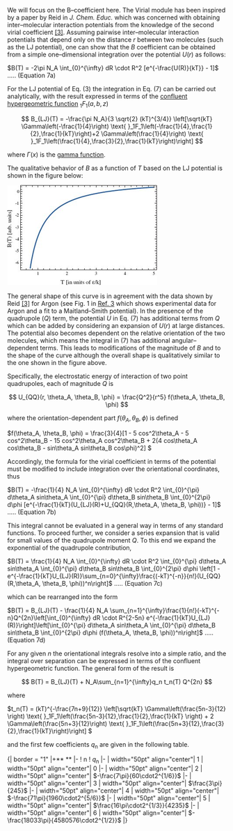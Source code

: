

We will focus on the B–coefficient here. The Virial module has been inspired by a paper by Reid in *J. Chem. Educ.* which was concerned with obtaining inter–molecular interaction potentials from the knowledge of
the second virial coefficient [[3]](VirialVLE/References#ref3). Assuming pairwise inter–molecular interaction potentials that depend only
on the distance *r* between two molecules (such as the LJ potential), one can show that the *B* coefficient can
be obtained from a simple one–dimensional integration over the potential *U*(*r*) as follows:

$B(T) = -2\pi N_A \int_{0}^{\infty} dR \cdot R^2 [e^{-\frac{U(R)}{kT}} - 1]$    ..... (Equation 7a)



For the LJ potential of Eq. (3) the integration in Eq. (7) can be carried out analytically, with the result expressed in terms of the [confluent hypergeometric function](http://mathworld.wolfram.com/ConfluentHypergeometricFunctionoftheFirstKind.html) $_1F_1(a, b, z)$

$$
B_{LJ}(T) = -\frac{\pi N_A}{3 \sqrt{2} (kT)^{3/4}}  \left[\sqrt{kT} \Gamma\left(-\frac{1}{4}\right) \text{ }_1F_1\left(-\frac{1}{4},\frac{1}{2},\frac{1}{kT}\right)+2 \Gamma\left(\frac{1}{4}\right) \text{ }_1F_1\left(\frac{1}{4},\frac{3}{2},\frac{1}{kT}\right)\right]
$$

where $\Gamma(x)$ is the [gamma function](http://mathworld.wolfram.com/GammaFunction.html). 

The qualitative behavior of *B* as a function of *T* based on the LJ potential is shown in the figure below:

![](./VLE_LJPotential.jpg)

The general shape of this curve is in agreement with the data shown by Reid [[3]](VirialVLE/References#ref3) for Argon (see Fig. 1 in
[Ref. 3](VirialVLE/References#ref3) which shows experimental data for Argon and a fit to a Maitland–Smith potential).
In the presence of the quadrupole (*Q*) term, the potential *U* in Eq. (7) has additional terms from *Q*
which can be added by considering an expansion of *U*(*r*) at large distances. The potential also becomes
dependent on the relative orientation of the two molecules, which means the integral in (7) has additional
angular–dependent terms. This leads to modifications of the magnitude of *B* and to the shape of the
curve although the overall shape is qualitatively similar to the one shown in the figure above.

Specifically, the electrostatic energy of interaction of two point quadrupoles, each of magnitude *Q* is

$$
U_{QQ}(r, \theta_A, \theta_B, \phi) = \frac{Q^2}{r^5} f(\theta_A, \theta_B, \phi)
$$

where the orientation-dependent part $f(\theta_A, \theta_B, \phi)$ is defined

$f(\theta_A, \theta_B, \phi) = \frac{3}{4}[1 - 5 cos^2\theta_A - 5 cos^2\theta_B - 15 cos^2\theta_A cos^2\theta_B + 2(4 cos\theta_A cos\theta_B - sin\theta_A sin\theta_B cos\phi)^2]
$

Accordingly, the formula for the virial coefficient in terms of the potential must be modified to include integration over the orientational coordinates, thus

$B(T) = -\frac{1}{4} N_A \int_{0}^{\infty} dR \cdot R^2 \int_{0}^{\pi} d\theta_A sin\theta_A \int_{0}^{\pi} d\theta_B sin\theta_B \int_{0}^{2\pi} d\phi [e^{-\frac{1}{kT}(U_{LJ}(R)+U_{QQ}(R,\theta_A, \theta_B, \phi))} - 1]$    ..... (Equation 7b)



This integral cannot be evaluated in a general way in terms of any standard functions.  To proceed further, we consider a series expansion that is valid for small values of the quadrupole moment *Q*.  To this end we expand the exponential of the quadrupole contribution,

$B(T) = \frac{1}{4} N_A \int_{0}^{\infty} dR \cdot R^2 \int_{0}^{\pi} d\theta_A sin\theta_A \int_{0}^{\pi} d\theta_B sin\theta_B \int_{0}^{2\pi} d\phi \left[1 - e^{-\frac{1}{kT}U_{LJ}(R)}\sum_{n=0}^{\infty}\frac{(-kT)^{-n}}{n!}(U_{QQ}(R,\theta_A, \theta_B, \phi))^n\right]$    ..... (Equation 7c)



which can be rearranged into the form

$B(T) = B_{LJ}(T) - \frac{1}{4} N_A \sum_{n=1}^{\infty}\frac{1}{n!}(-kT)^{-n}Q^{2n}\left[\int_{0}^{\infty} dR \cdot R^{2-5n} e^{-\frac{1}{kT}U_{LJ}(R)}\right]\left[\int_{0}^{\pi} d\theta_A sin\theta_A \int_{0}^{\pi} d\theta_B sin\theta_B \int_{0}^{2\pi} d\phi (f(\theta_A, \theta_B, \phi))^n\right]$    ..... (Equation 7d)



For any given *n* the orientational integrals resolve into a simple ratio, and the integral over separation can be expressed in terms of the confluent hypergeometric function.  The general form of the result is

$$
B(T) = B_{LJ}(T) + N_A\sum_{n=1}^{\infty}q_n t_n(T) Q^{2n}
$$

where

$t_n(T) = (kT)^{-\frac{7n+9}{12}} \left[\sqrt{kT} \Gamma\left(\frac{5n-3}{12} \right) \text{ }_1F_1\left(\frac{5n-3}{12},\frac{1}{2},\frac{1}{kT} \right) + 2 \Gamma\left(\frac{5n+3}{12}\right) \text{ }_1F_1\left(\frac{5n+3}{12},\frac{3}{2},\frac{1}{kT}\right)\right]
$

and the first few coefficients *q*<sub>n</sub> are given in the following table.

{| border = "1"
|+** **
|-
! n
! *q*<sub>n</sub>
|-
| width="50pt" align="center"| 1 
| width="50pt" align="center"| $0$
|-
| width="50pt" align="center"| 2 
| width="50pt" align="center"| $-\frac{7\pi}{60\cdot2^{1/6}}$
|-
| width="50pt" align="center"| 3
| width="50pt" align="center"| $\frac{3\pi}{245}$
|-
| width="50pt" align="center"| 4 
| width="50pt" align="center"| $-\frac{71\pi}{1960\cdot2^{5/6}}$
|-
| width="50pt" align="center"| 5 
| width="50pt" align="center"| $\frac{16\pi\cdot2^{1/3}}{4235}$
|-
| width="50pt" align="center"| 6 
| width="50pt" align="center"| $-\frac{18033\pi}{4580576\cdot2^{1/2}}$
|}